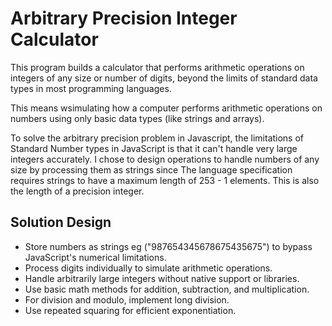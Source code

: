 # Arbitrary Precision Integer Calculator

This program builds a calculator that performs arithmetic operations on integers of any size or number of digits, beyond the limits of standard data types in most programming languages.

This means wsimulating how a computer performs arithmetic operations on numbers using only basic data types (like strings and arrays).

To solve the arbitrary precision problem in Javascript, the limitations of Standard Number types in JavaScript is that it can't handle very large integers accurately. I chose to design operations to handle numbers of any size by processing them as strings since The language specification requires strings to have a maximum length of 253 - 1 elements. This is also the length of a precision integer.

## Solution Design
 - Store numbers as strings eg ("987654345678675435675") to bypass JavaScript's numerical limitations.
 - Process digits individually to simulate arithmetic operations.
 - Handle arbitrarily large integers without native support or libraries.
 - Use basic math methods for addition, subtraction, and multiplication.
 - For division and modulo, implement long division. 
 - Use repeated squaring for efficient exponentiation.